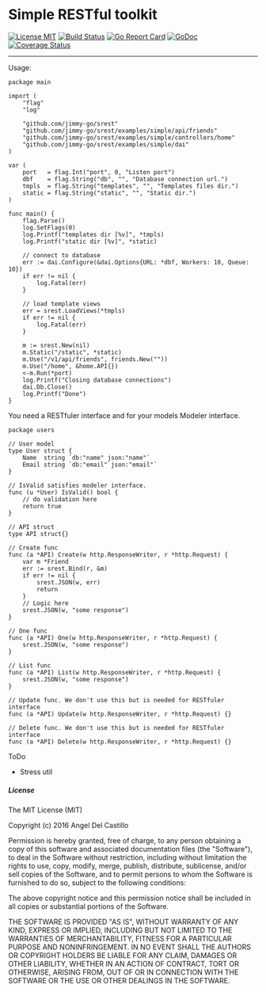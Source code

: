 # Simple RESTful toolkit

[![License MIT](https://img.shields.io/npm/l/express.svg)](http://opensource.org/licenses/MIT)
[![Build Status](https://travis-ci.org/jimmy-go/srest.svg?branch=master)](https://travis-ci.org/jimmy-go/srest)
[![Go Report Card](https://goreportcard.com/badge/github.com/jimmy-go/srest)](https://goreportcard.com/report/github.com/jimmy-go/srest)
[![GoDoc](http://godoc.org/github.com/jimmy-go/srest?status.png)](http://godoc.org/github.com/jimmy-go/srest)
[![Coverage Status](https://coveralls.io/repos/github/jimmy-go/srest/badge.svg?branch=master&1)](https://coveralls.io/github/jimmy-go/srest?branch=master)

----

Usage:
```
package main

import (
	"flag"
	"log"

	"github.com/jimmy-go/srest"
	"github.com/jimmy-go/srest/examples/simple/api/friends"
	"github.com/jimmy-go/srest/examples/simple/controllers/home"
	"github.com/jimmy-go/srest/examples/simple/dai"
)

var (
	port   = flag.Int("port", 0, "Listen port")
	dbf    = flag.String("db", "", "Database connection url.")
	tmpls  = flag.String("templates", "", "Templates files dir.")
	static = flag.String("static", "", "Static dir.")
)

func main() {
	flag.Parse()
	log.SetFlags(0)
	log.Printf("templates dir [%v]", *tmpls)
	log.Printf("static dir [%v]", *static)

	// connect to database
	err := dai.Configure(&dai.Options{URL: *dbf, Workers: 10, Queue: 10})
	if err != nil {
		log.Fatal(err)
	}

	// load template views
	err = srest.LoadViews(*tmpls)
	if err != nil {
		log.Fatal(err)
	}

	m := srest.New(nil)
	m.Static("/static", *static)
	m.Use("/v1/api/friends", friends.New(""))
	m.Use("/home", &home.API{})
	<-m.Run(*port)
	log.Printf("Closing database connections")
	dai.Db.Close()
	log.Printf("Done")
}
```

You need a RESTfuler interface and for your models Modeler interface.

```
package users

// User model
type User struct {
	Name  string `db:"name" json:"name"`
	Email string `db:"email" json:"email"`
}

// IsValid satisfies modeler interface.
func (u *User) IsValid() bool {
    // do validation here
	return true
}

// API struct
type API struct{}

// Create func
func (a *API) Create(w http.ResponseWriter, r *http.Request) {
	var m *Friend
	err := srest.Bind(r, &m)
	if err != nil {
		srest.JSON(w, err)
		return
	}
    // Logic here
	srest.JSON(w, "some response")
}

// One func
func (a *API) One(w http.ResponseWriter, r *http.Request) {
	srest.JSON(w, "some response")
}

// List func
func (a *API) List(w http.ResponseWriter, r *http.Request) {
	srest.JSON(w, "some response")
}

// Update func. We don't use this but is needed for RESTfuler interface
func (a *API) Update(w http.ResponseWriter, r *http.Request) {}

// Delete func. We don't use this but is needed for RESTfuler interface
func (a *API) Delete(w http.ResponseWriter, r *http.Request) {}
```

ToDo

* Stress util


##### License

The MIT License (MIT)

Copyright (c) 2016 Angel Del Castillo

Permission is hereby granted, free of charge, to any person obtaining a copy
of this software and associated documentation files (the "Software"), to deal
in the Software without restriction, including without limitation the rights
to use, copy, modify, merge, publish, distribute, sublicense, and/or sell
copies of the Software, and to permit persons to whom the Software is
furnished to do so, subject to the following conditions:

The above copyright notice and this permission notice shall be included in all
copies or substantial portions of the Software.

THE SOFTWARE IS PROVIDED "AS IS", WITHOUT WARRANTY OF ANY KIND, EXPRESS OR
IMPLIED, INCLUDING BUT NOT LIMITED TO THE WARRANTIES OF MERCHANTABILITY,
FITNESS FOR A PARTICULAR PURPOSE AND NONINFRINGEMENT. IN NO EVENT SHALL THE
AUTHORS OR COPYRIGHT HOLDERS BE LIABLE FOR ANY CLAIM, DAMAGES OR OTHER
LIABILITY, WHETHER IN AN ACTION OF CONTRACT, TORT OR OTHERWISE, ARISING FROM,
OUT OF OR IN CONNECTION WITH THE SOFTWARE OR THE USE OR OTHER DEALINGS IN THE
SOFTWARE.
